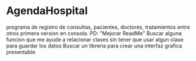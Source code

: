 # AgendaHospital
programa de registro de consultas, pacientes, doctores, tratamientos entre otros primera version en consola. PD: "Mejorar ReadMe"
Buscar alguna funcion que me ayude a relacionar clases sin tener que usar algun clase para guardar los datos
Buscar un libreria para crear una interfaz grafica presentable
